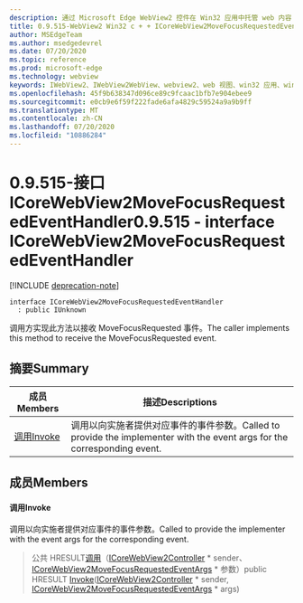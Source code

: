 ```yaml
---
description: 通过 Microsoft Edge WebView2 控件在 Win32 应用中托管 web 内容
title: 0.9.515-WebView2 Win32 c + + ICoreWebView2MoveFocusRequestedEventHandler
author: MSEdgeTeam
ms.author: msedgedevrel
ms.date: 07/20/2020
ms.topic: reference
ms.prod: microsoft-edge
ms.technology: webview
keywords: IWebView2、IWebView2WebView、webview2、web 视图、win32 应用、win32、edge、ICoreWebView2、ICoreWebView2Controller、浏览器控件、边缘 html
ms.openlocfilehash: 45f9b638347d096ce89c9fcaac1bfb7e904ebee9
ms.sourcegitcommit: e0cb9e6f59f222fade6afa4829c59524a9a9b9ff
ms.translationtype: MT
ms.contentlocale: zh-CN
ms.lasthandoff: 07/20/2020
ms.locfileid: "10886284"
---
```

# <span data-ttu-id="faf71-104">0.9.515-接口 ICoreWebView2MoveFocusRequestedEventHandler</span><span class="sxs-lookup"><span data-stu-id="faf71-104">0.9.515 - interface ICoreWebView2MoveFocusRequestedEventHandler</span></span> 

[!INCLUDE [deprecation-note](../../includes/deprecation-note.md)]

```
interface ICoreWebView2MoveFocusRequestedEventHandler
  : public IUnknown
```

<span data-ttu-id="faf71-105">调用方实现此方法以接收 MoveFocusRequested 事件。</span><span class="sxs-lookup"><span data-stu-id="faf71-105">The caller implements this method to receive the MoveFocusRequested event.</span></span>

## <span data-ttu-id="faf71-106">摘要</span><span class="sxs-lookup"><span data-stu-id="faf71-106">Summary</span></span>

 <span data-ttu-id="faf71-107">成员</span><span class="sxs-lookup"><span data-stu-id="faf71-107">Members</span></span>                        | <span data-ttu-id="faf71-108">描述</span><span class="sxs-lookup"><span data-stu-id="faf71-108">Descriptions</span></span>
--------------------------------|---------------------------------------------
[<span data-ttu-id="faf71-109">调用</span><span class="sxs-lookup"><span data-stu-id="faf71-109">Invoke</span></span>](#invoke) | <span data-ttu-id="faf71-110">调用以向实施者提供对应事件的事件参数。</span><span class="sxs-lookup"><span data-stu-id="faf71-110">Called to provide the implementer with the event args for the corresponding event.</span></span>

## <span data-ttu-id="faf71-111">成员</span><span class="sxs-lookup"><span data-stu-id="faf71-111">Members</span></span>

#### <span data-ttu-id="faf71-112">调用</span><span class="sxs-lookup"><span data-stu-id="faf71-112">Invoke</span></span> 

<span data-ttu-id="faf71-113">调用以向实施者提供对应事件的事件参数。</span><span class="sxs-lookup"><span data-stu-id="faf71-113">Called to provide the implementer with the event args for the corresponding event.</span></span>

> <span data-ttu-id="faf71-114">公共 HRESULT[调用](#invoke)（[ICoreWebView2Controller](icorewebview2controller.md) \* sender、 [ICoreWebView2MoveFocusRequestedEventArgs](icorewebview2movefocusrequestedeventargs.md) \* 参数）</span><span class="sxs-lookup"><span data-stu-id="faf71-114">public HRESULT [Invoke](#invoke)([ICoreWebView2Controller](icorewebview2controller.md) \* sender, [ICoreWebView2MoveFocusRequestedEventArgs](icorewebview2movefocusrequestedeventargs.md) \* args)</span></span>

